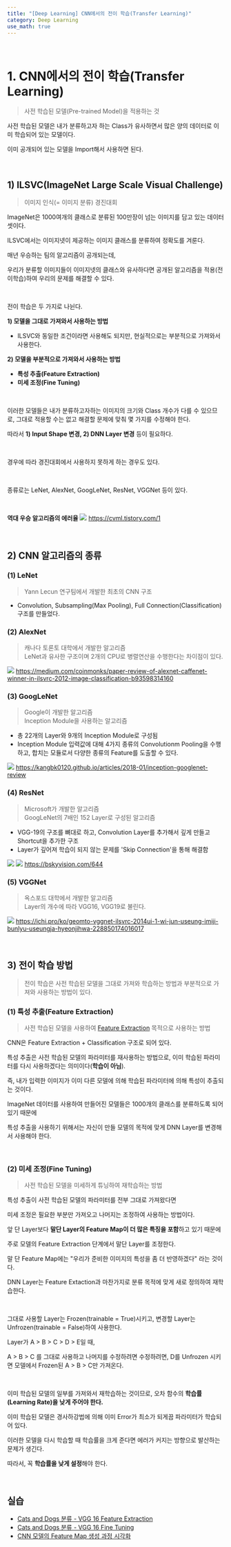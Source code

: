 ```yaml
---
title: "[Deep Learning] CNN에서의 전이 학습(Transfer Learning)"
category: Deep Learning
use_math: true
---
```


<br>

# 1. CNN에서의 전이 학습(Transfer Learning)
> 사전 학습된 모델(Pre-trained Model)을 적용하는 것

사전 학습된 모델은 내가 분류하고자 하는 Class가 유사하면서 많은 양의 데이터로 이미 학습되어 있는 모델이다.

이미 공개되어 있는 모델을 Import해서 사용하면 된다.

<br>

## 1) ILSVC(ImageNet Large Scale Visual Challenge)
> 이미지 인식(= 이미지 분류) 경진대회

ImageNet은 1000여개의 클래스로 분류된 100만장이 넘는 이미지를 담고 있는 데이터셋이다.

ILSVC에서는 이미지넷이 제공하는 이미지 클래스를 분류하여 정확도를 겨룬다.

매년 우승하는 팀의 알고리즘이 공개되는데,

우리가 분류할 이미지들이 이미지넷의 클래스와 유사하다면 공개된 알고리즘을 적용(전이학습)하여 우리의 문제를 해결할 수 있다.

<br>

전이 학습은 두 가지로 나뉜다.

**1) 모델을 그대로 가져와서 사용하는 방법**
  - ILSVC와 동일한 조건이라면 사용해도 되지만, 현실적으로는 부분적으로 가져와서 사용한다.

**2) 모델을 부분적으로 가져와서 사용하는 방법**
  - **특성 추출(Feature Extraction)**
  - **미세 조정(Fine Tuning)**

<br>

이러한 모델들은 내가 분류하고자하는 이미지의 크기와 Class 개수가 다를 수 있으므로, 그대로 적용할 수는 없고 해결할 문제에 맞춰 몇 가지를 수정해야 한다.

따라서 **1) Input Shape 변경, 2) DNN Layer 변경** 등이 필요하다.

<br>

경우에 따라 경진대회에서 사용하지 못하게 하는 경우도 있다.

<br>

종류로는 LeNet, AlexNet, GoogLeNet, ResNet, VGGNet 등이 있다.

<br>

**역대 우승 알고리즘의 에러율**
![](/assets/images/posts/dl/ilsvc.png)
https://cvml.tistory.com/1

<br>

## 2) CNN 알고리즘의 종류

### (1) LeNet
> Yann Lecun 연구팀에서 개발한 최초의 CNN 구조

- Convolution, Subsampling(Max Pooling), Full Connection(Classification) 구조를 만들었다.

### (2) AlexNet
> 캐나다 토론토 대학에서 개발한 알고리즘 <br>
> LeNet과 유사한 구조이며 2개의 CPU로 병렬연산을 수행한다는 차이점이 있다.

![](/assets/images/posts/dl/alexnet.png)
https://medium.com/coinmonks/paper-review-of-alexnet-caffenet-winner-in-ilsvrc-2012-image-classification-b93598314160

### (3) GoogLeNet
> Google이 개발한 알고리즘<br>
> Inception Module을 사용하는 알고리즘

- 총 22개의 Layer와 9개의 Inception Module로 구성됨
- Inception Module 
  입력값에 대해 4가지 종류의 Convolutionm Pooling을 수행하고, 합치는 모듈로서 다양한 종류의 Feature를 도출할 수 있다.
  
![](/assets/images/posts/dl/googlenet.png)
https://kangbk0120.github.io/articles/2018-01/inception-googlenet-review

### (4) ResNet
> Microsoft가 개발한 알고리즘 <br>
> GoogLeNet의 7배인 152 Layer로 구성된 알고리즘

- VGG-19의 구조를 뼈대로 하고, Convolution Layer를 추가해서 깊게 만들고 Shortcut을 추가한 구조
- Layer가 깊어져 학습이 되지 않는 문제를 'Skip Connection'을 통해 해결함

![](/assets/images/posts/dl/resnet.jpeg)
![](/assets/images/posts/dl/residualblock.png)
https://bskyvision.com/644

### (5) VGGNet
> 옥스포드 대학에서 개발한 알고리즘 <br>
> Layer의 개수에 따라 VGG16, VGG19로 불린다.

![](/assets/images/posts/dl/vggnet.png)
https://ichi.pro/ko/geomto-vggnet-ilsvrc-2014ui-1-wi-jun-useung-imiji-bunlyu-useungja-hyeonjihwa-228850174016017

<br>

## 3) 전이 학습 방법
> 전이 학습은 사전 학습된 모델을 그대로 가져와 학습하는 방법과 부분적으로 가져와 사용하는 방법이 있다.<br>

### (1) 특성 추출(Feature Extraction)
> 사전 학습된 모델을 사용하여 <a href="https://gilbertlim.github.io/deep%20learning/dl_cnn/">Feature Extraction</a> 목적으로 사용하는 방법

CNN은 Feature Extraction + Classification 구조로 되어 있다.

특성 추출은 사전 학습된 모델의 파라미터를 재사용하는 방법으로, 이미 학습된 파라미터를 다시 사용하겠다는 의미이다(**학습이 아님**).

즉, 내가 입력한 이미지가 이미 다른 모델에 의해 학습된 파라미터에 의해 특성이 추출되는 것이다.

ImageNet 데이터를 사용하여 만들어진 모델들은 1000개의 클래스를 분류하도록 되어있기 때문에

특성 추출을 사용하기 위해서는 자신이 만들 모델의 목적에 맞게 DNN Layer를 변경해서 사용해야 한다.

<br>

### (2) 미세 조정(Fine Tuning)
> 사전 학습된 모델을 미세하게 튜닝하여 재학습하는 방법

특성 추출이 사전 학습된 모델의 파라미터를 전부 그대로 가져왔다면 

미세 조정은 필요한 부분만 가져오고 나머지는 조정하여 사용하는 방법이다.

앞 단 Layer보다 **말단 Layer의 Feature Map이 더 많은 특징을 포함**하고 있기 때문에

주로 모델의 Feature Extraction 단계에서 말단 Layer를 조정한다.

말 단 Feature Map에는 "우리가 준비한 이미지의 특성을 좀 더 반영하겠다" 라는 것이다.

DNN Layer는 Feature Extaction과 마찬가지로 분류 목적에 맞게 새로 정의하여 재학습한다.

<br>

그대로 사용할 Layer는 Frozen(trainable = True)시키고, 변경할 Layer는 Unfrozen(trainable = False)하여 사용한다.

Layer가 A > B > C > D > E일 때, 

A > B > C 를 그대로 사용하고 나머지를 수정하려면 수정하려면, D를 Unfrozen 시키면 모델에서 Frozen된 A > B > C만 가져온다.

<br>

이미 학습된 모델의 일부를 가져와서 재학습하는 것이므로, 오차 함수의 **학습률(Learning Rate)을 낮게 주어야 한다.**

이미 학습된 모델은 경사하강법에 의해 이미 Error가 최소가 되게끔 파라미터가 학습되어 있다.

이러한 모델을 다시 학습할 때 학습률을 크게 준다면 에러가 커지는 방향으로 발산하는 문제가 생긴다.

따라서, 꼭 **학습률을 낮게 설정**해야 한다.

<br>

## 실습
- <a href="https://colab.research.google.com/drive/1lElwqN_3hbV2fJVXmT7SYYzWcWJhbGNV?usp=sharing">Cats and Dogs 분류 - VGG 16 Feature Extraction</a>
- <a href="https://colab.research.google.com/drive/1Oi8_W6S0Wlc6LLoVpKXhNIT9amTRHeIb?usp=sharing">Cats and Dogs 분류 - VGG 16 Fine Tuning</a>
- <a href="https://drive.google.com/file/d/1_hjxCj_EMbL5JxY9ei3kuKQvrQWy4YJB/view?usp=sharing">CNN 모델의 Feature Map 생성 과정 시각화</a>